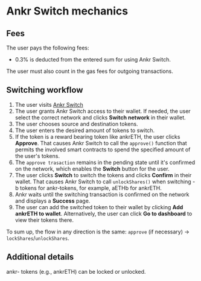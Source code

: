 # Ankr Switch mechanics

## Fees 

The user pays the following fees:
* 0.3% is deducted from the entered sum for using Ankr Switch.

The user must also count in the gas fees for outgoing transactions.

## Switching workflow

1. The user visits [Ankr Switch](https://www.ankr.com/staking/switch/)
2. The user grants Ankr Switch access to their wallet. If needed, the user select the correct network and clicks **Switch network** in their wallet.
3. The user chooses source and destination tokens.
4. The user enters the desired amount of tokens to switch.
5. If the token is a reward bearing token like ankrETH, the user clicks **Approve**. 
   That causes Ankr Switch to call the `approve()` function that permits the involved smart contracts to spend the specified amount of the user's tokens.
6. The `approve trasaction` remains in the pending state until it's confirmed on the network, which enables the **Switch** button for the user.  
7. The user clicks **Switch** to switch the tokens and clicks **Confirm** in their wallet.
   That causes Ankr Switch to call `unlockShares()` when switching -b tokens for ankr-tokens, for example, aETHb for ankrETH.
8. Ankr waits until the switching transaction is confirmed on the network and displays a **Success** page.
9. The user can add the switched token to their wallet by clicking **Add ankrETH to wallet**. Alternatively, the user can click **Go to dashboard** to view their tokens there.

To sum up, the flow in any direction is the same: `approve` (if necessary) -> `lockShares`/`unlockShares`.

## Additional details
ankr- tokens (e.g., ankrETH) can be locked or unlocked.